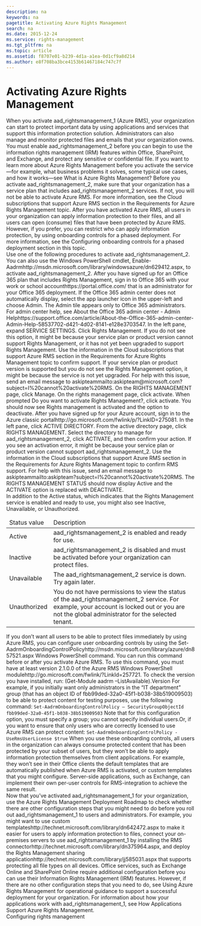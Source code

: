 ```yaml
---
description: na
keywords: na
pagetitle: Activating Azure Rights Management
search: na
ms.date: 2015-12-24
ms.service: rights-management
ms.tgt_pltfrm: na
ms.topic: article
ms.assetid: f8707e01-b239-4d1a-a1ea-0d1cf9a8d214
ms.author: e8f708ba3bce4153b61467184c747c7f
---
```

# Activating Azure Rights Management
<?xml version="1.0" encoding="utf-8"?>
<developerConceptualDocument xmlns="http://ddue.schemas.microsoft.com/authoring/2003/5" xmlns:xlink="http://www.w3.org/1999/xlink" xmlns:xsi="http://www.w3.org/2001/XMLSchema-instance" xsi:schemaLocation="http://ddue.schemas.microsoft.com/authoring/2003/5 http://dduestorage.blob.core.windows.net/ddueschema/developer.xsd">
  <introduction>
    <para>When you activate <token>aad_rightsmanagement_1</token> (Azure RMS), your organization can start to protect important data by using applications and services that support this information protection solution. Administrators can also manage and monitor protected files and emails that your organization owns. You must enable <token>aad_rightsmanagement_2</token> before you can begin to use the information rights management (IRM) features within Office, SharePoint, and Exchange, and protect any sensitive or confidential file. </para>
    <para>If you want to learn more about Azure Rights Management before you activate the service—for example, what business problems it solves, some typical use cases, and how it works—see <link xlink:href="aeeebcd7-6646-4405-addf-ee1cc74df5df">What is Azure Rights Management?</link></para>
    <alert class="important">
      <para>Before you activate <token>aad_rightsmanagement_2</token>, make sure that your organization has a service plan that includes <token>aad_rightsmanagement_2</token> services. If not, you will not be able to activate Azure RMS. </para>
      <para>For more information, see the <link xlink:href="dc78321d-d759-4653-8818-80da74b6cdeb#BKMK_SupportedSubscriptions">Cloud subscriptions that support Azure RMS</link> section in the <link xlink:href="dc78321d-d759-4653-8818-80da74b6cdeb">Requirements for Azure Rights Management</link> topic.</para>
    </alert>
    <para>After you have activated Azure RMS, all users in your organization can apply information protection to their files, and all users can open (consume) files that have been protected by Azure RMS. However, if you prefer, you can restrict who can apply information protection, by using onboarding controls for a phased deployment. For more information, see the <link xlink:href="f8707e01-b239-4d1a-a1ea-0d1cf9a8d214#BKMK_OnboardingControls">Configuring onboarding controls for a phased deployment</link> section in this topic. </para>
  </introduction>
  <section>
    <title>Activating Rights Management </title>
    <content>
      <para>Use one of the following procedures to activate <token>aad_rightsmanagement_2</token>.</para>
      <alert class="tip">
        <para>You can also use the Windows PowerShell cmdlet, <externalLink><linkText>Enable-Aadrm</linkText><linkUri>http://msdn.microsoft.com/library/windowsazure/dn629412.aspx</linkUri></externalLink>, to activate <token>aad_rightsmanagement_2</token>. </para>
      </alert>
      <procedure>
        <title>To activate Rights Management from the Office 365 admin center</title>
        <steps class="ordered">
          <step>
            <content>
              <para>After you have signed up for an Office 365 plan that includes Rights Management, <externalLink><linkText>sign in to Office 365 with your work or school account</linkText><linkUri>https://portal.office.com/</linkUri></externalLink> that is an administrator for your Office 365 deployment.</para>
            </content>
          </step>
          <step>
            <content>
              <para>If the Office 365 admin center does not automatically display, select the app launcher icon in the upper-left and choose <ui>Admin</ui>. The <ui>Admin</ui> tile appears only to Office 365 administrators.</para>
              <alert class="tip">
                <para>For admin center help, see <externalLink><linkText>About the Office 365 admin center - Admin Help</linkText><linkUri>https://support.office.com/article/About-the-Office-365-admin-center-Admin-Help-58537702-d421-4d02-8141-e128e3703547</linkUri></externalLink>.</para>
              </alert>
            </content>
          </step>
          <step>
            <content>
              <para>In the left pane, expand <ui>SERVICE SETTINGS</ui>.</para>
            </content>
          </step>
          <step>
            <content>
              <para>Click <ui>Rights Management</ui>.</para>
              <alert class="note">
                <para>If you do not see this option, it might be because your service plan or product version cannot support Rights Management, or it has not yet been upgraded to support Rights Management.</para>
                <para>Use the information in the <link xlink:href="dc78321d-d759-4653-8818-80da74b6cdeb#BKMK_SupportedSubscriptions">Cloud subscriptions that support Azure RMS</link> section in the <link xlink:href="dc78321d-d759-4653-8818-80da74b6cdeb">Requirements for Azure Rights Management</link> topic to confirm support. If your service plan or product version is supported but you do not see the Rights Management option, it might be because the service is not yet upgraded. For help with this issue, send an email message to <externalLink><linkText>askipteam</linkText><linkUri>mailto:askipteam@microsoft.com?subject=I%20cannot%20activate%20RMS</linkUri></externalLink>.</para>
              </alert>
            </content>
          </step>
          <step>
            <content>
              <para>On the <ui>RIGHTS MANAGEMENT</ui> page, click <ui>Manage</ui>.</para>
            </content>
          </step>
          <step>
            <content>
              <para>On the <ui>rights management</ui> page, click <ui>activate</ui>.</para>
            </content>
          </step>
          <step>
            <content>
              <para>When prompted <ui>Do you want to activate Rights Management?</ui>, click <ui>activate</ui>.</para>
            </content>
          </step>
        </steps>
        <conclusion>
          <content>
            <para>You should now see <ui>Rights management is activated</ui> and the option to deactivate.</para>
          </content>
        </conclusion>
      </procedure>
      <procedure>
        <title>To activate Rights Management from the Azure classic portal</title>
        <steps class="ordered">
          <step>
            <content>
              <para>After you have signed up for your Azure account, <externalLink><linkText>sign in to the Azure classic portal</linkText><linkUri>http://go.microsoft.com/fwlink/p/?LinkID=275081</linkUri></externalLink>.</para>
            </content>
          </step>
          <step>
            <content>
              <para>In the left pane, click <ui>ACTIVE DIRECTORY</ui>.</para>
            </content>
          </step>
          <step>
            <content>
              <para>From the <ui>active directory</ui> page, click <ui>RIGHTS MANAGEMENT</ui>.</para>
            </content>
          </step>
          <step>
            <content>
              <para>Select the directory to manage for <token>aad_rightsmanagement_2</token>, click <ui>ACTIVATE</ui>, and then confirm your action.</para>
              <alert class="note">
                <para>If you see an activation error, it might be because your service plan or product version cannot support <token>aad_rightsmanagement_2</token>.</para>
                <para>Use the information in the <link xlink:href="dc78321d-d759-4653-8818-80da74b6cdeb#BKMK_SupportedSubscriptions">Cloud subscriptions that support Azure RMS</link> section in the <link xlink:href="dc78321d-d759-4653-8818-80da74b6cdeb">Requirements for Azure Rights Management</link> topic to confirm RMS support. For help with this issue, send an email message to <externalLink><linkText>askipteam</linkText><linkUri>mailto:askipteam?subject=I%20cannot%20activate%20RMS</linkUri></externalLink>.</para>
              </alert>
            </content>
          </step>
        </steps>
        <conclusion>
          <content>
            <para>The <ui>RIGHTS MANAGEMENT STATUS</ui> should now display <ui>Active</ui> and the <ui>ACTIVATE</ui> option is replaced with <ui>DEACTIVATE</ui>. </para>
          </content>
        </conclusion>
      </procedure>
    </content>
    <sections>
      <section>
        <title>Rights Management status values and descriptions in the Azure classic portal</title>
        <content>
          <para>In addition to the <ui>Active</ui> status, which indicates that the Rights Management service is enabled and ready to use, you might also see <ui>Inactive</ui>, <ui>Unavailable</ui>, or <ui>Unauthorized</ui>. </para>
          <table xmlns:caps="http://schemas.microsoft.com/build/caps/2013/11">
            <thead>
              <tr>
                <TD>
                  <para>Status value</para>
                </TD>
                <TD>
                  <para>Description</para>
                </TD>
              </tr>
            </thead>
            <tbody>
              <tr>
                <TD>
                  <para>
                    <ui>Active</ui>
                  </para>
                </TD>
                <TD>
                  <para>
                    <token>aad_rightsmanagement_2</token> is enabled and ready for use.</para>
                </TD>
              </tr>
              <tr>
                <TD>
                  <para>
                    <ui>Inactive</ui>
                  </para>
                </TD>
                <TD>
                  <para>
                    <token>aad_rightsmanagement_2</token> is disabled and must be activated before your organization can protect files.</para>
                </TD>
              </tr>
              <tr>
                <TD>
                  <para>
                    <ui>Unavailable</ui>
                  </para>
                </TD>
                <TD>
                  <para>The <token>aad_rightsmanagement_2</token> service is down. Try again later.</para>
                </TD>
              </tr>
              <tr>
                <TD>
                  <para>
                    <ui>Unauthorized</ui>
                  </para>
                </TD>
                <TD>
                  <para>You do not have permissions to view the status of the <token>aad_rightsmanagement_2</token> service. For example, your account is locked out or you are not the global administrator for the selected tenant.</para>
                </TD>
              </tr>
            </tbody>
          </table>
        </content>
      </section>
    </sections>
  </section>
  <section address="BKMK_OnboardingControls">
    <title>Configuring onboarding controls for a phased deployment</title>
    <content>
      <para>If you don’t want all users to be able to protect files immediately by using Azure RMS, you can configure user onboarding controls by using the <externalLink><linkText>Set-AadrmOnboardingControlPolicy</linkText><linkUri>http://msdn.microsoft.com/library/azure/dn857521.aspx</linkUri></externalLink> Windows PowerShell command. You can run this command before or after you activate Azure RMS.</para>
      <alert class="important">
        <para>To use this command, you must have at least version <embeddedLabel>2.1.0.0</embeddedLabel> of the <externalLink><linkText>Azure RMS Windows PowerShell module</linkText><linkUri>http://go.microsoft.com/fwlink/?LinkId=257721</linkUri></externalLink>.</para>
        <para>To check the version you have installed, run: <userInput>(Get-Module aadrm –ListAvailable).Version</userInput></para>
      </alert>
      <para>For example, if you initially want only administrators in the “IT department” group (that has an object ID of fbb99ded-32a0-45f1-b038-38b519009503) to be able to protect content for testing purposes, use the following command:</para>
      <code>Set-AadrmOnboardingControlPolicy – SecurityGroupObjectId fbb99ded-32a0-45f1-b038-38b519009503</code>
      <para>Note that for this configuration option, you must specify a group; you cannot specify individual users.</para><para>Or, if you want to ensure that only users who are correctly licensed to use Azure RMS can protect content:</para>
      <code>Set-AadrmOnboardingControlPolicy -UseRmsUserLicense $true</code>
      <para>When you use these onboarding controls, all users in the organization can always consume protected content that has been protected by your subset of users, but they won’t be able to apply information protection themselves from client applications. For example, they won’t see in their Office clients the default templates that are automatically published when Azure RMS is activated, or custom templates that you might configure.  Server-side applications, such as Exchange, can implement their own per-user controls for RMS-integration to achieve the same result.</para>
    </content>
  </section>
  <section>
    <title>Next steps</title>
    <content>
      <para>Now that you’ve activated <token>aad_rightsmanagement_1</token> for your organization, use the <link xlink:href="086600c2-c5d8-47ec-a4c0-c782e1797486">Azure Rights Management Deployment Roadmap</link> to check whether there are other configuration steps that you might need to do before you roll out <token>aad_rightsmanagement_1</token> to users and administrators. For example, you might want to use <externalLink><linkText>custom templates</linkText><linkUri>http://technet.microsoft.com/library/dn642472.aspx</linkUri></externalLink> to make it easier for users to apply information protection to files, connect your on-premises servers to use <token>aad_rightsmanagement_1</token> by installing the <externalLink><linkText>RMS connector</linkText><linkUri>http://technet.microsoft.com/library/dn375964.aspx</linkUri></externalLink>, and deploy the <externalLink><linkText>Rights Management sharing application</linkText><linkUri>http://technet.microsoft.com/library/jj585031.aspx</linkUri></externalLink> that supports protecting all file types on all devices. Office services,  such as Exchange Online and SharePoint Online require additional configuration before you can use their Information Rights Management (IRM) features. However, if there are no other configuration steps that you need to do, see <link xlink:href="18564e4a-9364-4ed2-8f17-89d24fc0d878">Using Azure Rights Management</link> for operational guidance to support a successful deployment for your organization.</para>
      <para>For information about how your applications work with <token>aad_rightsmanagement_1</token>, see <link xlink:href="2cdc7bde-4044-4021-b887-11476f99afd9">How Applications Support Azure Rights Management</link>.</para>
    </content>
  </section>
  <relatedTopics>
    <link xlink:href="206a0bfe-0912-4e0e-aa15-484b000b264c">Configuring rights management</link>
  </relatedTopics>
</developerConceptualDocument>
